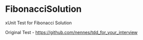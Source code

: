 # FibonacciSolution
xUnit Test for Fibonacci Solution

Original Test - https://github.com/nennes/tdd_for_your_interview
